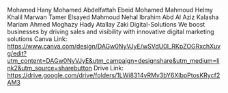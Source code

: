 Mohamed Hany Mohamed Abdelfattah Ebeid
Mohamed Mahmoud Helmy Khalil
Marwan Tamer Elsayed Mahmoud
Nehal Ibrahim Abd Al Aziz Kalasha
Mariam Ahmed Moghazy
Hady Atallay Zaki
Digital-Solutions
We boost businesses by driving sales and visibility with innovative digital marketing solutions
Canva Link: https://www.canva.com/design/DAGw0NyVJyE/wSVdU0I_RKpZOGRxchXuvg/edit?utm_content=DAGw0NyVJyE&utm_campaign=designshare&utm_medium=link2&utm_source=sharebutton
Drive Link: https://drive.google.com/drive/folders/1LWi8314vRMv3bY6XlbpPtosKRycf2AM3
